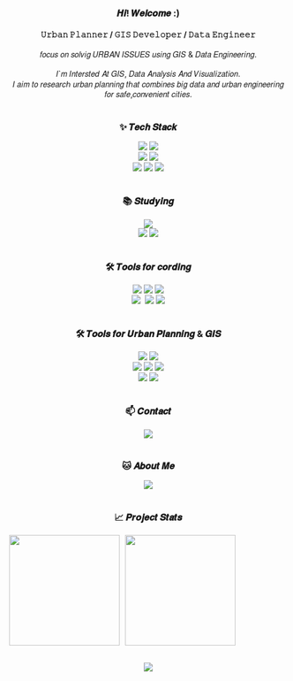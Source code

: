 <!DOCTYPE html>
<html>

<!-- 자기소개 -->
<h3 align = "center"> 𝑯𝒊! 𝑾𝒆𝒍𝒄𝒐𝒎𝒆 :) </h3>
<h4 align = "center"> 𝚄𝚛𝚋𝚊𝚗 𝙿𝚕𝚊𝚗𝚗𝚎𝚛 / 𝙶𝙸𝚂 𝙳𝚎𝚟𝚎𝚕𝚘𝚙𝚎𝚛 / 𝙳𝚊𝚝𝚊 𝙴𝚗𝚐𝚒𝚗𝚎𝚎𝚛 </h4>

<div align = "center">
  𝑓𝑜𝑐𝑢𝑠 𝑜𝑛 𝑠𝑜𝑙𝑣𝑖𝑔 𝑈𝑅𝐵𝐴𝑁 𝐼𝑆𝑆𝑈𝐸𝑆 𝑢𝑠𝑖𝑛𝑔 𝐺𝐼𝑆 & 𝐷𝑎𝑡𝑎 𝐸𝑛𝑔𝑖𝑛𝑒𝑒𝑟𝑖𝑛𝑔. <br>
  <br>
  𝐼`𝑚 𝐼𝑛𝑡𝑒𝑟𝑠𝑡𝑒𝑑 𝐴𝑡 𝐺𝐼𝑆, 𝐷𝑎𝑡𝑎 𝐴𝑛𝑎𝑙𝑦𝑠𝑖𝑠 𝐴𝑛𝑑 𝑉𝑖𝑠𝑢𝑎𝑙𝑖𝑧𝑎𝑡𝑖𝑜𝑛. <br>
  𝐼 𝑎𝑖𝑚 𝑡𝑜 𝑟𝑒𝑠𝑒𝑎𝑟𝑐ℎ 𝑢𝑟𝑏𝑎𝑛 𝑝𝑙𝑎𝑛𝑛𝑖𝑛𝑔 𝑡ℎ𝑎𝑡 𝑐𝑜𝑚𝑏𝑖𝑛𝑒𝑠 𝑏𝑖𝑔 𝑑𝑎𝑡𝑎 𝑎𝑛𝑑 𝑢𝑟𝑏𝑎𝑛 𝑒𝑛𝑔𝑖𝑛𝑒𝑒𝑟𝑖𝑛𝑔 𝑓𝑜𝑟 𝑠𝑎𝑓𝑒,𝑐𝑜𝑛𝑣𝑒𝑛𝑖𝑒𝑛𝑡 𝑐𝑖𝑡𝑖𝑒𝑠.
</div>

<!-- 내용 부분 -->
<br>
<h3 align = "center">✨ 𝑻𝒆𝒄𝒉 𝑺𝒕𝒂𝒄𝒌 </h3>
<div align = "center">
  <img src = "https://img.shields.io/badge/python-3670A0?style=for-the-badge&logo=python&logoColor=ffdd54" />
  <img src = "https://img.shields.io/badge/R-276DC3?style=for-the-badge&logo=R&logoColor=white" />
</div>

<div align = "center">
  <img src = "https://img.shields.io/badge/MariaDB-003545?style=for-the-badge&logo=MariaDB&logoColor=white" />
  <img src = "https://img.shields.io/badge/MySQL-4479A1?style=for-the-badge&logo=MySQL&logoColor=white" />
</div>

<div align = "center">
  <img src = "https://img.shields.io/badge/pandas-150458.svg?style=for-the-badge&logo=pandas&logoColor=white" />
  <img src = "https://img.shields.io/badge/numpy-4d77cf.svg?style=for-the-badge&logo=numpy&logoColor=white" />
  <img src = "https://img.shields.io/badge/Matplotlib-11557c.svg?style=for-the-badge&logo=Matplotlib&logoColor=white" />
</div>

<!-- 공부중인 것들 -->
<br>
<h3 align = "center">📚 𝑺𝒕𝒖𝒅𝒚𝒊𝒏𝒈 </h3>

<div align = "center">
    <img src = "https://img.shields.io/badge/Java-E11F21.svg?style=for-the-badge&logo=java&logoColor=white" />
</div>

<div align = "center">
  <img src = "https://img.shields.io/badge/Hadoop-66CCFF.svg?style=for-the-badge&logo=Apache%20hadoop&logoColor=black" />
  <img src = "https://img.shields.io/badge/scikitlearn-F7931E.svg?style=for-the-badge&logo=scikitlearn&logoColor=white" />
</div>

<!-- br -->
<!-- div align = "center"-->
  <!-- img src = "https://img.shields.io/badge/google%20analytics-E37400.svg?style=for-the-badge&logo=google%20analytics&logoColor=white" /-->
<!-- /div-->

<!-- 운영체제 --> 
<!-- 이 부분은 추가는 하는데, 개재 여부에 관해서는 조금 더 고민할 필요가 있?을듯 -->
<!-- br-->
<!-- h3 align = "center"-- > <!-- /h3-->
<!-- div align = "center"-->
  <!-- img src = "https://img.shields.io/badge/macOS-000000.svg?style=for-the-badge&logo=macOS&logoColor=white"-->
  <!-- img src = "https://img.shields.io/badge/Windows-22ABF3.svg?style=for-the-badge&logo=Windows&logoColor=white"-->
<!-- /div-->

<!-- 코딩 관련 툴-->
<br>
<h3 align = "center">🛠 𝑻𝒐𝒐𝒍𝒔 𝒇𝒐𝒓 𝒄𝒐𝒓𝒅𝒊𝒏𝒈 </h3>
<div align = "center">
  <img src = "https://img.shields.io/badge/git-F05033.svg?style=for-the-badge&logo=git&logoColor=white" />
  <img src = "https://img.shields.io/badge/github-181717.svg?style=for-the-badge&logo=github&logoColor=white" />
  <img src = "https://img.shields.io/badge/Anaconda-44A833.svg?style=for-the-badge&logo=Anaconda&logoColor=white" />
</div>

<div align = "center">
  <img src = "https://img.shields.io/badge/VS%20Code-22ABF3.svg?style=for-the-badge&logo=visual-studio-code&logoColor=white" />&nbsp
  <img src = "https://img.shields.io/badge/Rstudio%20IDE-75AADB.svg?style=for-the-badge&logo=rstudio-ide&logoColor=white" />
  <img src = "https://img.shields.io/badge/Jupyter-F37626.svg?style=for-the-badge&logo=Jupyter&logoColor=white" />
</div>

<!-- 도시계획 관련 툴-->
<br>
<h3 align = "center">🛠 𝑻𝒐𝒐𝒍𝒔 𝒇𝒐𝒓 𝑼𝒓𝒃𝒂𝒏 𝑷𝒍𝒂𝒏𝒏𝒊𝒏𝒈 & 𝑮𝑰𝑺 </h3>

<div align = "center">
  <img src = "https://img.shields.io/badge/QGIS-589632.svg?style=for-the-badge&logo=qgis&logoColor=white" />
  <img src = "https://img.shields.io/badge/ArcGIS-2C7AC3.svg?style=for-the-badge&logo=ArcGIS&logoColor=white" />
</div>

<div align = "center">
  <img src = "https://img.shields.io/badge/Autocad-E51050.svg?style=for-the-badge&logo=Autocad&logoColor=white" />
  <img src = "https://img.shields.io/badge/SketchUp-005F9E.svg?style=for-the-badge&logo=Sketchup&logoColor=white" />
  <img src = "https://img.shields.io/badge/V--Ray-91b6e2.svg?style=for-the-badge&logo=Vray&logoColor=white" />
</div>

<div align = "center">
    <img src = "https://img.shields.io/badge/Adobe%20illustrator-FF9A00.svg?style=for-the-badge&logo=adobeillustrator&logoColor=white" />
    <img src = "https://img.shields.io/badge/Adobe%20Photoshop-31A8FF.svg?style=for-the-badge&logo=adobephotoshop&logoColor=white" />
</div>

<!-- 연락처-->
<br>
<h3 align = "center">📫 𝑪𝒐𝒏𝒕𝒂𝒄𝒕 </h3>
<div align = "center">
  <a href = "mailto:1933874@donga.ac.kr" class="no-underline">
    <img src = "https://img.shields.io/badge/Send%20E--Mail-D14836?style=for-the-badge&logo=gmail&logoColor=white"/>
  </a>
</div>

<!-- 노션 연결 -->
<br>
<h3 align = "center">🐱 𝑨𝒃𝒐𝒖𝒕 𝑴𝒆 </h3>
<div align = "center">
  <a href = "https://bit.ly/4fMvYdr" class="no-underline">
    <img src = "https://img.shields.io/badge/About%20Me-F3F3F3.svg?style=for-the-badge&logo=notion&logoColor=black"/>
  </a>
</div>

<!-- 프로젝트 통계 -->
<br>
<h3 align="center">📈 𝑷𝒓𝒐𝒋𝒆𝒄𝒕 𝑺𝒕𝒂𝒕𝒔 </h3>

<!-- 깃허브 통계 -->
<div align="center" style="display: flex; align-items: stretch; gap : 10px">
  <img src="https://github-readme-stats.vercel.app/api?username=peakearth&show_icons=true&theme=transparent&card_width=220" style="flex: 0 0 200px; height: 200px;">
  <img src="https://github-readme-stats.vercel.app/api/top-langs/?username=peakearth&size_weight=0.5&count_weight=0.5&theme=transparent&card_width=220" style="flex: 0 0 200px; height: 200px;">
</div>
<!-- BOJ 통계 -->
<br>
<p align="center">
  <a href="https://solved.ac/liilliiilliliiil/">
    <img src="http://mazassumnida.wtf/api/v2/generate_badge?boj=liilliiilliliiil" />
  </a>
</p>
